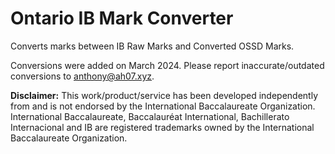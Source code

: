 # Ontario IB Mark Converter
Converts marks between IB Raw Marks and Converted OSSD Marks.

Conversions were added on March 2024. Please report inaccurate/outdated conversions to anthony@ah07.xyz.

**Disclaimer:** This work/product/service has been developed independently from and is not endorsed by the International Baccalaureate Organization. International Baccalaureate, Baccalauréat International, Bachillerato Internacional and IB are registered trademarks owned by the International Baccalaureate Organization.
